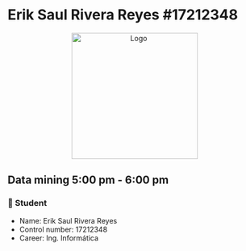 
Erik Saul Rivera Reyes #17212348
=======
<p align="center">
    <img alt="Logo" src="https://www.tijuana.tecnm.mx/wp-content/themes/tecnm/images/logo_TECT.png" width=250 height=250>
</p>

## Data mining 5:00 pm - 6:00 pm

### :necktie: Student
* Name: Erik Saul Rivera Reyes
* Control number: 17212348
* Career: Ing. Informática



